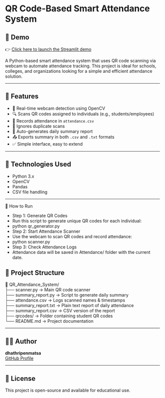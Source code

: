 # QR Code-Based Smart Attendance System
## 🚀 Demo

👉 [Click here to launch the Streamlit demo](https://dhathripenmatsa-qr-code-attendance-system-streamlit-app-qvrslt.streamlit.app/)

A Python-based smart attendance system that uses QR code scanning via webcam to automate attendance tracking. This project is ideal for schools, colleges, and organizations looking for a simple and efficient attendance solution.

---

## 📌 Features

- 🎥 Real-time webcam detection using OpenCV
- 🔍 Scans QR codes assigned to individuals (e.g., students/employees)
- 📝 Records attendance in `attendance.csv`
- 🔁 Ignores duplicate scans
- 📅 Auto-generates daily summary report
- 📤 Exports summary in both `.csv` and `.txt` formats
- ✅ Simple interface, easy to extend

---

## 🧰 Technologies Used

- Python 3.x
- OpenCV
- Pandas
- CSV file handling

---

🚀 How to Run
- Step 1: Generate QR Codes
- Run this script to generate unique QR codes for each individual:
- python qr_generator.py
- Step 2: Start Attendance Scanner
- Use the webcam to scan QR codes and record attendance:
- python scanner.py
- Step 3: Check Attendance Logs
- Attendance data will be saved in Attendance/ folder with the current date.

## 📁 Project Structure

📂 QR_Attendance_System/  
├── scanner.py               → Main QR code scanner  
├── summary_report.py        → Script to generate daily summary  
├── attendance.csv           → Logs scanned names & timestamps  
├── summary_report.txt       → Plain text report of daily attendance  
├── summary_report.csv       → CSV version of the report  
├── qrcodes/                 → Folder containing student QR codes  
└── README.md                → Project documentation  


---

## 👩‍💻 Author

**dhathripenmatsa**  
[GitHub Profile](https://github.com/dhathripenmatsa)

---

## 📜 License

This project is open-source and available for educational use.

